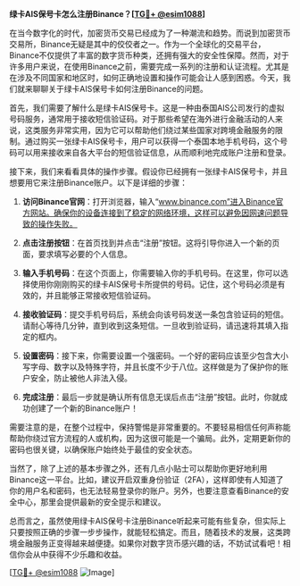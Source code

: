**绿卡AIS保号卡怎么注册Binance？[[TG💪+ @esim1088](https://t.me/s/esim1088)]**

在当今数字化的时代，加密货币交易已经成为了一种潮流和趋势。而说到加密货币交易所，Binance无疑是其中的佼佼者之一。作为一个全球化的交易平台，Binance不仅提供了丰富的数字货币种类，还拥有强大的安全性保障。然而，对于许多用户来说，在使用Binance之前，需要完成一系列的注册和认证流程。尤其是在涉及不同国家和地区时，如何正确地设置和操作可能会让人感到困惑。今天，我们就来聊聊关于绿卡AIS保号卡如何注册Binance的问题。

首先，我们需要了解什么是绿卡AIS保号卡。这是一种由泰国AIS公司发行的虚拟号码服务，通常用于接收短信验证码。对于那些希望在海外进行金融活动的人来说，这类服务非常实用，因为它可以帮助他们绕过某些国家对跨境金融服务的限制。通过购买一张绿卡AIS保号卡，用户可以获得一个泰国本地手机号码，这个号码可以用来接收来自各大平台的短信验证信息，从而顺利地完成账户注册和登录。

接下来，我们来看看具体的操作步骤。假设你已经拥有一张绿卡AIS保号卡，并且想要用它来注册Binance账户。以下是详细的步骤：

1. **访问Binance官网**：打开浏览器，输入“www.binance.com”进入Binance官方网站。确保你的设备连接到了稳定的网络环境，这样可以避免因网速问题导致的操作失败。

2. **点击注册按钮**：在首页找到并点击“注册”按钮。这将引导你进入一个新的页面，要求填写必要的个人信息。

3. **输入手机号码**：在这个页面上，你需要输入你的手机号码。在这里，你可以选择使用你刚刚购买的绿卡AIS保号卡所提供的号码。记住，这个号码必须是有效的，并且能够正常接收短信验证码。

4. **接收验证码**：提交手机号码后，系统会向该号码发送一条包含验证码的短信。请耐心等待几分钟，直到收到这条短信。一旦收到验证码，请迅速将其填入指定的框内。

5. **设置密码**：接下来，你需要设置一个强密码。一个好的密码应该至少包含大小写字母、数字以及特殊字符，并且长度不少于八位。这样做是为了保护你的账户安全，防止被他人非法入侵。

6. **完成注册**：最后一步就是确认所有信息无误后点击“注册”按钮。此时，你就成功创建了一个新的Binance账户！

需要注意的是，在整个过程中，保持警惕是非常重要的。不要轻易相信任何声称能帮助你绕过官方流程的人或机构，因为这很可能是一个骗局。此外，定期更新你的密码也很关键，以确保账户始终处于最佳的安全状态。

当然了，除了上述的基本步骤之外，还有几点小贴士可以帮助你更好地利用Binance这一平台。比如，建议开启双重身份验证（2FA），这样即使有人知道了你的用户名和密码，也无法轻易登录你的账户。另外，也要注意查看Binance的安全中心，那里会提供最新的安全提示和建议。

总而言之，虽然使用绿卡AIS保号卡注册Binance听起来可能有些复杂，但实际上只要按照正确的步骤一步步操作，就能轻松搞定。而且，随着技术的发展，这类跨境金融服务正变得越来越便捷。如果你对数字货币感兴趣的话，不妨试试看吧！相信你会从中获得不少乐趣和收益。

[[TG💪+ @esim1088](https://t.me/s/esim1088) ![Image](https://i.postimg.cc/4NQfJmqS/Snipaste-2025-05-13-00-14-12.png)]